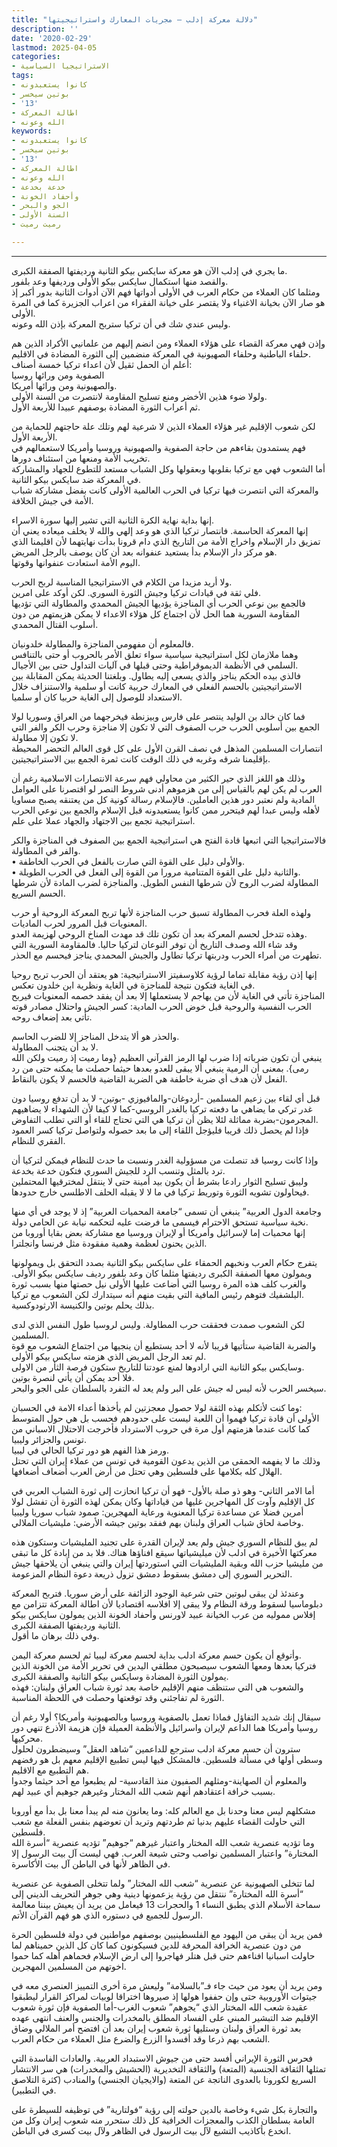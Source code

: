 ```yaml
---
title: "دلالة معركة إدلب – مجريات المعارك واستراتيجيتها"
description: ''
date: '2020-02-29'
lastmod: 2025-04-05
categories:
- الاستراتيجيا السياسية
tags:
- كانوا يستعبدونه
- بوتين سيخسر
- '13'
- اطالة المعركة
- الله وعونه
keywords:
- كانوا يستعبدونه
- بوتين سيخسر
- '13'
- اطالة المعركة
- الله وعونه
- خدعة بخدعة
- وأحفاد الخونة
- الجو والبحر
- السنة الأولى
- رميت رميت

---
```

****

ما يجري في إدلب الآن هو معركة سايكس بيكو الثانية ورديفتها الصفقة الكبرى.   
والقصد منها استكمال سايكس بيكو الأولى ورديفها وعد بلفور.   
ومثلما كان العملاء من حكام العرب في الأولى أدواتها فهم الآن أدوات الثانية بدور أكبر إذ هو صار الآن بخيانة الاغنياء ولا يقتصر على خيانة الفقراء من اعراب الجزيرة كما في المرة الأولى.   
وليس عندي شك في أن تركيا ستربح المعركة بإذن الله وعونه.

وإذن فهي معركة القضاء على هؤلاء العملاء ومن انضم إليهم من علمانيي الأكراد الذين هم حلفاء الباطنية وحلفاء الصهيونية في المعركة منضمين إلى الثورة المضادة في الاقليم.   
أعلم أن الحمل ثقيل لأن اعداء تركيا خمسة أصناف:   
الصفوية ومن ورائها روسيا   
والصهيونية ومن ورائها أمريكا.   
ولولا ضوء هذين الأخضر ومنع تسليح المقاومة لانتصرت من السنة الأولى.   
ثم أعراب الثورة المضادة بوصفهم عبيدا للأربعة الأول.

لكن شعوب الإقليم غير هؤلاء العملاء الذين لا شرعية لهم وتلك علة حاجتهم للحماية من الأربعة الأول.   
فهم يستمدون بقاءهم من حاجة الصفوية والصهيونية وروسيا وأمريكا لاستعمالهم في تخريب الأمة ومنعها من استئناف دورها.   
أما الشعوب فهي مع تركيا بقلوبها وبعقولها وكل الشباب مستعد للتطوع للجهاد والمشاركة في المعركة ضد سايكس بيكو الثانية.   
والمعركة التي انتصرت فيها تركيا في الحرب العالمية الأولى كانت بفضل مشاركة شباب الأمة في جيش الخلافة.

إنها بداية نهاية الكرة الثانية التي تشير إليها سورة الاسراء.   
إنها المعركة الحاسمة. فانتصار تركيا الذي هو وعد إلهي والله لا يخلف ميعاده يعني أن تمزيق دار الإسلام واخراج الأمة من التاريخ الذي دام قرونا بدأت نهايتهما لأن اقليمنا الذي هو مركز دار الإسلام بدأ يستعيد عنفوانه بعد أن كان يوصف بالرجل المريض.  
اليوم الأمة استعادت عنفوانها وقوتها.

ولا أريد مزيدا من الكلام في الاستراتيجيا المناسبة لربح الحرب.   
فلي ثقة في قيادات تركيا وجيش الثورة السوري. لكن أوكد على امرين.   
فالجمع بين نوعي الحرب أي المناجزة يؤديها الجيش المحمدي والمطاولة التي تؤديها المقاومة السورية هما الحل لأن اجتماع كل هؤلاء الاعداء لا يمكن هزيمتهم من دون أسلوب القتال المحمدي.

فالمعلوم أن مفهومي المناجزة والمطاولة خلدونيان.   
وهما ملازمان لكل استراتيجية سياسية سواء تعلق الأمر بالحروب أو حتى بالتنافس السلمي في الأنظمة الديموقراطية وحتى قبلها في آليات التداول حتى بين الأجيال.   
فالذي بيده الحكم يناجز والذي يسعى إليه يطاول. وبلغتنا الحديثة يمكن المقابلة بين الاستراتيجيتين بالحسم الفعلي في المعارك حربية كانت أو سلمية والاستنزاف خلال الاستعداد للوصول إلى الغاية حربيا كان أو سلميا.

فما كان خالد بن الوليد ينتصر على فارس وبيزنطة فيخرجهما من العراق وسوريا لولا الجمع بين أسلوبي الحرب حرب الصفوف التي لا تكون إلا مناجزة وحرب الكر والفر التي لا تكون إلا مطاولة.   
انتصارات المسلمين المذهل في نصف القرن الأول على كل قوى العالم التحضر المحيطة بإقليمنا شرقه وغربه في ذلك الوقت كانت ثمرة الجمع بين الاستراتيجيتين.

وذلك هو اللغز الذي حير الكثير من محاولي فهم سرعة الانتصارات الاسلامية رغم أن العرب لم يكن لهم بالقياس إلى من هزموهم أدنى شروط النصر لو اقتصرنا على العوامل المادية ولم نعتبر دور هذين العاملين. فالإسلام رسالة كونية كل من يعتنقه يصبح مساويا لأهله وليس عبدا لهم فيتحرر ممن كانوا يستعبدونه قبل الإسلام والجمع بين نوعي الحرب استراتيجية تجمع بين الاجتهاد والجهاد عملا على علم.

فالاستراتيجيا التي اتبعها قادة الفتح هي استراتيجية الجمع بين الصفوف في المناجزة والكر والفر في المطاولة.   
• والأولى دليل على القوة التي صارت بالفعل في الحرب الخاطفة.   
• والثانية دليل على القوة المتنامية مرورا من القوة إلى الفعل في الحرب الطويلة.   
المطاولة لضرب الروح لأن شرطها النفس الطويل. والمناجزة لضرب المادة لأن شرطها الحسم السريع.

ولهذه العلة فحرب المطاولة تسبق حرب المناجزة لأنها تربح المعركة الروحية أو حرب المعنويات قبل المرور لحرب الماديات.   
وهذه تتدخل لحسم المعركة بعد أن تكون تلك قد مهدت المناخ الروحي لهزيمة العدو.   
وقد شاء الله وصدف التاريخ أن توفر النوعان لتركيا حاليا. فالمقاومة السورية التي تطهرت من أمراء الحرب ودربتها تركيا تطاول والجيش المحمدي يناجز فيحسم مع الحذر.

إنها إذن رؤية مقابلة تماما لرؤية كلاوسفيتز الاستراتيجية: هو يعتقد أن الحرب تربح روحيا في الغاية فتكون نتيجة للمناجزة في الغاية ونظرية ابن خلدون تعكس.   
المناجزة تأتي في الغاية لأن من يهاجم لا يستعملها إلا بعد أن يفقد خصمه المعنويات فيربح الحرب النفسية والروحية قبل خوض الحرب المادية: كسر الجيش واحتلال مصادر قوته تأتي بعد إضعاف روحه.

والحذر هو ألا يتدخل المناجز إلا للضرب الحاسم.   
لا بد أن يتجنب المطاولة.   
ينبغي أن تكون ضرباته إذا ضرب لها الرمز القرآني العظيم {وما رميت إذ رميت ولكن الله رمى}. بمعنى أن الرمية ينبغي ألا يبقى للعدو بعدها حيثما حصلت ما يمكنه حتى من رد الفعل لأن هدف أي ضربة خاطفة هي الضربة القاضية فالحسم لا يكون بالنقاط.

قبل أي لقاء بين زعيم المسلمين -أردوغان-والمافيوزي -بوتين- لا بد أن تدفع روسيا دون غدر تركي ما يضاهي ما دفعته تركيا بالغدر الروسي-كما لا كيفا لأن الشهداء لا يضاهيهم المجرمون-بضربة مماثلة لئلا يظن أن تركيا هي التي تحتاج للقاء أو التي تطلب التفاوض.   
فإذا لم يحصل ذلك قريبا فليؤجل اللقاء إلى ما بعد حصوله ولتواصل تركيا كسر العمود الفقري للنظام.

وإذا كانت روسيا قد تنصلت من مسؤولية الغدر ونسبت ما حدث للنظام فيمكن لتركيا أن ترد بالمثل وتنسب الرد للجيش السوري فتكون خدعة بخدعة.   
وليبق تسليح الثوار رادعا بشرط أن يكون بيد أمينة حتى لا ينتقل لمخترقيها المحتملين فيحاولون تشويه الثورة وتوريط تركيا في ما لا لا يقبله الحلف الاطلسي خارج حدودها.

وجامعة الدول العربية” ينبغي أن تسمى “جامعة المحميات العربية” إذ لا يوجد في أي منها نخبة سياسية تستحق الاحترام فيسمى ما فرضت عليه لتحكمه نيابة عن الحامي دولة.   
إنها محميات إما لإسرائيل وأمريكا أو لإيران وروسيا مع مشاركة بعض بقايا أوروبا من الذين يحنون لعظمة وهمية مفقودة مثل فرنسا وانجلترا.

يتفرج حكام العرب ونخبهم الحمقاء على سايكس بيكو الثانية بصدد التحقق بل ويمولونها ويمولون معها الصفقة الكبرى رديفتها مثلما كان وعد بلفور رديف سايكس بيكو الأولى. والغرب كلف هذه المرة روسيا التي أضاعت عليها الأولى نيل حصتها منها بسبب ثورة البلشفيك فتوهم رئيس المافية التي بقيت منهم أنه سيتدارك لكن الشعوب مع تركيا.   
بذلك يحلم بوتين والكنيسة الارثودوكسية.

لكن الشعوب صمدت فحققت حرب المطاولة. وليس لروسيا طول النفس الذي لدى المسلمين.   
والضربة القاضية ستأتيها قريبا لأنه لا أحد يستطيع أن ينجيها من اجتماع الشعوب مع قوة لم تعد الرجل المريض الذي هزمته سايكس بيكو الأولى.   
وسايكس بيكو الثانية التي ارادوها لمنع عودتنا للتاريخ ستكون فرصة الثأر من الاولى.   
فلا أحد يمكن أن يأتي لنصرة بوتين.   
سيخسر الحرب لأنه ليس له جيش على البر ولم يعد له التفرد بالسلطان على الجو والبحر.

وما كنت لأتكلم بهذه الثقة لولا حصول معجزتين لم يأخذها أعداء الامة في الحسبان:   
الأولى أن قادة تركيا فهموا أن اللعبة ليست على حدودهم فحسب بل هي حول المتوسط كما كانت عندما هزمتهم أول مرة في حروب الاسترداد فأخرجت الاحتلال الاسباني من تونس والجزائر وليبيا.   
ورمز هذا الفهم هو دور تركيا الحالي في ليبيا.   
وذلك ما لا يفهمه الحمقى من الذين يدعون القومية في تونس من عملاء إيران التي تحتل الهلال كله بكلامها على فلسطين وهي تحتل من أرض العرب أضعاف أضعافها.

أما الامر الثاني- وهو ذو صلة بالأول- فهو أن تركيا انحازت إلى ثورة الشباب العربي في كل الإقليم وآوت كل المهاجرين غليها من قياداتها وكان يمكن لهذه الثورة أن تفشل لولا أمرين فضلا عن مساعدة تركيا المعنوية ورعاية المهجرين: صمود شباب سوريا وليبيا وخاصة لحاق شباب العراق ولبنان بهم ففقد بوتين جيشه الأرضي: مليشيات الملالي.

لم يبق للنظام السوري جيش ولم يعد لإيران القدرة على تجنيد المليشيات وستكون هذه معركتها الأخيرة في ادلب لأن ميليشياتها سيقع افناؤها هناك. فلا بد من إبادة كل ما تبقى من مليشيا حزب الله وبقية المليشيات التي استوردتها إيران والتي ينبغي أن يلاحقها جيش التحرير السوري إلى دمشق بسقوط دمشق تزول ذريعة دعوة النظام المزعومة.

وعندئذ لن يبقى لبوتين حتى شرعية الوجود الزائفة على أرض سوريا. فتربح المعركة دبلوماسيا لسقوط ورقة النظام ولا يبقى إلا افلاسه اقتصاديا لأن اطالة المعركة تتزامن مع إفلاس مموليه من عرب الخيانة عبيد لاورنس وأحفاد الخونة الذين يمولون سايكس بيكو الثانية ورديفتها الصفقة الكبرى.   
وفي ذلك برهان ما أقول.

وأتوقع أن يكون حسم معركة ادلب بداية لحسم معركة ليبيا ثم لحسم معركة اليمن.   
فتركيا بعدها ومعها الشعوب سيصبحون مطلقي اليدين في تحرير الأمة من الخونة الذين يمولون الثورة المضادة وسايكس بيكو الثانية والصفقة الكبرى.   
والشعوب هي التي ستنظف منهم الإقليم خاصة بعد ثورة شباب العراق ولبنان: فهذه الثورة لم تفاجئني وقد توقعتها وحصلت في اللحظة المناسبة.

سيقال إنك شديد التفاؤل فماذا تعمل بالصفوية وروسيا وبالصهيونية وأمريكا؟ أولا رغم أن روسيا وأمريكا هما الداعم لإيران واسرائيل والأنظمة العميلة فإن هزيمة الأذرع تنهي دور محركيها.   
سترون أن حسم معركة ادلب سترجع للداعمين “شاهد العقل” وسيضطرون لحلول وسطى أولها في مسألة فلسطين. فالمشكل فيها ليس تطبيع الإقليم معهم بل هو رفضهم هم التطبيع مع الاقليم.   
والمعلوم أن الصهاينة-ومثلهم الصفيون منذ القادسية- لم يطبعوا مع أحد حيثما وجدوا بسبب خرافة اعتقادهم أنهم شعب الله المختار وغيرهم جوهيم أي عبيد لهم.

مشكلهم ليس معنا وحدنا بل مع العالم كله: وما يعانون منه لم يبدأ معنا بل بدأ مع أوروبا التي حاولت القضاء عليهم بدنيا ثم طردتهم وتريد أن تعوضهم بنفس الفعلة مع شعب فلسطين.  
وما تؤديه عنصرية شعب الله المختار واعتبار غيرهم “جوهيم” تؤديه عنصرية “أسرة الله المختارة” واعتبار المسلمين نواصب وحتى شيعة العرب. فهي ليست آل بيت الرسول إلا في الظاهر لأنها في الباطن آل بيت الأكاسرة.

لما تتخلى الصهيونية عن عنصرية “شعب الله المختار” ولما تتخلى الصفوية عن عنصرية “أسرة الله المختارة” ننتقل من رؤية يزعمونها دينية وهي جوهر التحريف الديني إلى سماحة الأسلام الذي يطبق النساء 1 والحجرات 13 فيعامل من يريد أن يعيش بيننا معالمة الرسول للجميع في دستوره الذي هو فهم القرآن الأتم.

فمن يريد أن يبقى من اليهود مع الفلسطينيين بوصفهم مواطنين في دولة فلسطين الحرة من دون عنصرية الخرافة المحرفة للدين فسيكونون كما كان كل الذين حميناهم لما حاولت اسبانيا افناءهم حتى قبل هتلر فهاجروا إلى ارض الإسلام فحماهم أهله كما حموا اخوتهم من المسلمين المهجرين.

ومن يريد أن يعود من حيث جاء فـ”بالسلامة” وليعش مرة أخرى التمييز العنصري معه في جيتوات الأوروبية حتى وإن حففوا هولها إذ صيروها اختراقا لوبيات لمراكز القرار ليطبقوا عقيدة شعب الله المختار الذي “يجوهم” شعوب الغرب-أما الصفوية فإن ثورة شعوب الإقليم ضد التبشير المبني على الفساد المطلق بالمخدرات والجنس والعنف انتهى عهده بعد ثورة العراق ولبنان وستليها ثورة شعوب إيران بعد أن افتضح أمر الملالي وضاق الشعب بهم ذرعا وقد أفسدوا الزرع والضرع مثل العملاء من حكام العرب.

فحرس الثورة الإيراني أفسد حتى من جيوش الاستبداد العربية. والعادات الفاسدة التي تمثلها الثقافة الجنسية (المتعة) والثقافة التخديرية (الحشيش والمخدرات) هي سر الانتشار السريع لكورونا بالعدوى الناتجة عن المتعة (والايجيان الجنسي) والمنادب (كثرة التلاصق في التطبير).

والتجارة بكل شيء وخاصة بالدين حولته إلى رؤية “فولتارية” في توظيفه للسيطرة على العامة بسلطان الكذب والمعجزات الخرافية كل ذلك ستحرر منه شعوب إيران وكل من انخدع بأكاذيب التشيع لآل بيت الرسول في الظاهر ولآل بيت كسرى في الباطن.

###
